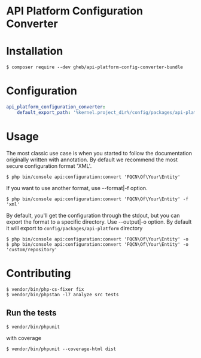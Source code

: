 # API Platform Configuration Converter

# Installation

```shell
$ composer require --dev gheb/api-platform-config-converter-bundle
```

# Configuration

```yaml
api_platform_configuration_converter:
    default_export_path: '%kernel.project_dir%/config/packages/api-platform/' #(default)

```

# Usage

The most classic use case is when you started to follow the documentation originally written with annotation.
By default we recommend the most secure configuration format 'XML'.

```shell
$ php bin/console api:configuration:convert 'FQCN\Of\Your\Entity'
```

If you want to use another format, use --format|-f option.
```shell
$ php bin/console api:configuration:convert 'FQCN\Of\Your\Entity' -f 'xml'
```

By default, you'll get the configuration through the stdout, but you can export the format to a specific directory.
Use --output|-o option. By default it will export to `config/packages/api-platform` directory
```shell
$ php bin/console api:configuration:convert 'FQCN\Of\Your\Entity' -o
$ php bin/console api:configuration:convert 'FQCN\Of\Your\Entity' -o 'custom/repository'
```

# Contributing

```shell
$ vendor/bin/php-cs-fixer fix
$ vendor/bin/phpstan -l7 analyze src tests
```

## Run the tests

```shell
$ vendor/bin/phpunit
```

with coverage

```shell
$ vendor/bin/phpunit --coverage-html dist
```

